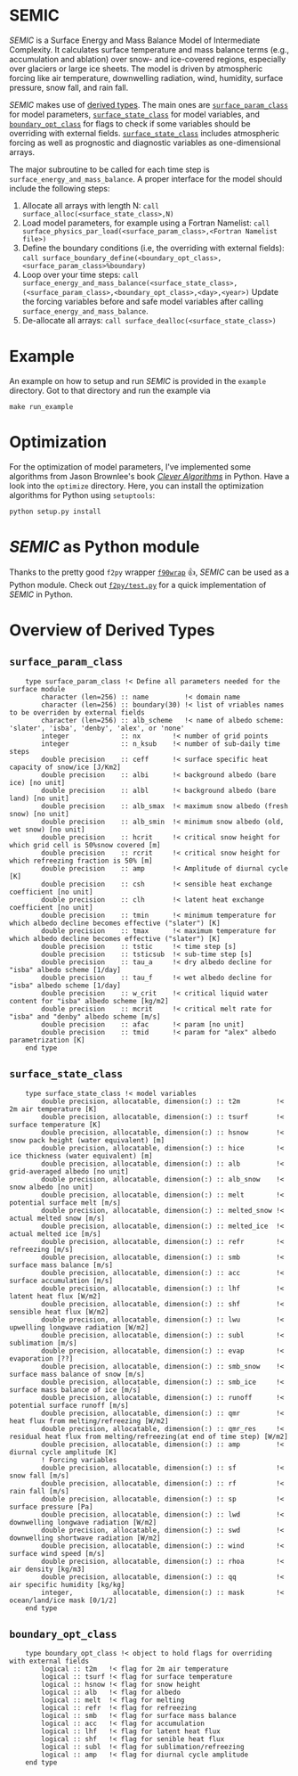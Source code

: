 SEMIC
=====

*SEMIC* is a Surface Energy and Mass Balance Model of Intermediate Complexity.
It calculates surface temperature and mass balance terms (e.g., accumulation and ablation) over snow- and ice-covered regions, especially over glaciers or large ice sheets.
The model is driven by atmospheric forcing like air temperature, downwelling radiation, wind, humidity, surface pressure, snow fall, and rain fall.

*SEMIC* makes use of [derived types](#overview-of-derived-types). The main ones are [`surface_param_class`](#surface_param_class) for model parameters, [`surface_state_class`](#surface_state_class) for model variables, and [`boundary_opt_class`](#boundary_opt_class) for flags to check if some variables should be overriding with external fields. [`surface_state_class`](#surface_state_class) includes atmospheric forcing as well as prognostic and diagnostic variables as one-dimensional arrays.

The major subroutine to be called for each time step is `surface_energy_and_mass_balance`. A proper interface for the model should include the following steps:

1. Allocate all arrays with length N:
`call surface_alloc(<surface_state_class>,N)`
2. Load model parameters, for example using  a Fortran Namelist:
`call surface_physics_par_load(<surface_param_class>,<Fortran Namelist file>)`
3. Define the boundary conditions (i.e, the overriding with external fields):
`call surface_boundary_define(<boundary_opt_class>,<surface_param_class>%boundary)`
4. Loop over your time steps:
`call surface_energy_and_mass_balance(<surface_state_class>,(<surface_param_class>,<boundary_opt_class>,<day>,<year>)`
Update the forcing variables before and safe model variables after calling `surface_energy_and_mass_balance`.
5. De-allocate all arrays:
`call surface_dealloc(<surface_state_class>)`

Example
=======

An example on how to setup and run *SEMIC* is provided in the `example` directory.
Got to that directory and run the example via

```
make run_example
```

Optimization
============

For the optimization of model parameters, I've implemented some algorithms from Jason Brownlee's book [*Clever Algorithms*](https://github.com/jbrownlee/CleverAlgorithms) in Python.
Have a look into the `optimize` directory.
Here, you can install the optimization algorithms for Python using `setuptools`:

```
python setup.py install
```

*SEMIC* as Python module
========================

Thanks to the pretty good `f2py` wrapper [`f90wrap`](https://github.com/jameskermode/f90wrap) :+1:, *SEMIC* can be used as a Python module. Check out [`f2py/test.py`](f2py/test.py) for a quick implementation of *SEMIC* in Python.

Overview of Derived Types
=========================

`surface_param_class`
---------------------

```Fortran
    type surface_param_class !< Define all parameters needed for the surface module
        character (len=256) :: name         !< domain name
        character (len=256) :: boundary(30) !< list of vriables names to be overriden by external fields
        character (len=256) :: alb_scheme   !< name of albedo scheme: 'slater', 'isba', 'denby', 'alex', or 'none'
        integer             :: nx        !< number of grid points
        integer             :: n_ksub    !< number of sub-daily time steps
        double precision    :: ceff      !< surface specific heat capacity of snow/ice [J/Km2]
        double precision    :: albi      !< background albedo (bare ice) [no unit]
        double precision    :: albl      !< background albedo (bare land) [no unit]
        double precision    :: alb_smax  !< maximum snow albedo (fresh snow) [no unit]
        double precision    :: alb_smin  !< minimum snow albedo (old, wet snow) [no unit]
        double precision    :: hcrit     !< critical snow height for which grid cell is 50%snow covered [m]
        double precision    :: rcrit     !< critical snow height for which refreezing fraction is 50% [m]
        double precision    :: amp       !< Amplitude of diurnal cycle [K]
        double precision    :: csh       !< sensible heat exchange coefficient [no unit]
        double precision    :: clh       !< latent heat exchange coefficient [no unit]
        double precision    :: tmin      !< minimum temperature for which albedo decline becomes effective ("slater") [K]
        double precision    :: tmax      !< maximum temperature for which albedo decline becomes effective ("slater") [K]
        double precision    :: tstic     !< time step [s]
        double precision    :: tsticsub  !< sub-time step [s]
        double precision    :: tau_a     !< dry albedo decline for "isba" albedo scheme [1/day]
        double precision    :: tau_f     !< wet albedo decline for "isba" albedo scheme [1/day]
        double precision    :: w_crit    !< critical liquid water content for "isba" albedo scheme [kg/m2]
        double precision    :: mcrit     !< critical melt rate for "isba" and "denby" albedo scheme [m/s]
        double precision    :: afac      !< param [no unit]
        double precision    :: tmid      !< param for "alex" albedo parametrization [K]
    end type
```

`surface_state_class`
---------------------

```Fortran
    type surface_state_class !< model variables
        double precision, allocatable, dimension(:) :: t2m         !< 2m air temperature [K]
        double precision, allocatable, dimension(:) :: tsurf       !< surface temperature [K]
        double precision, allocatable, dimension(:) :: hsnow       !< snow pack height (water equivalent) [m]
        double precision, allocatable, dimension(:) :: hice        !< ice thickness (water equivalent) [m]
        double precision, allocatable, dimension(:) :: alb         !< grid-averaged albedo [no unit]
        double precision, allocatable, dimension(:) :: alb_snow    !< snow albedo [no unit]
        double precision, allocatable, dimension(:) :: melt        !< potential surface melt [m/s]
        double precision, allocatable, dimension(:) :: melted_snow !< actual melted snow [m/s]
        double precision, allocatable, dimension(:) :: melted_ice  !< actual melted ice [m/s]
        double precision, allocatable, dimension(:) :: refr        !< refreezing [m/s]
        double precision, allocatable, dimension(:) :: smb         !< surface mass balance [m/s]
        double precision, allocatable, dimension(:) :: acc         !< surface accumulation [m/s]
        double precision, allocatable, dimension(:) :: lhf         !< latent heat flux [W/m2]
        double precision, allocatable, dimension(:) :: shf         !< sensible heat flux [W/m2]
        double precision, allocatable, dimension(:) :: lwu         !< upwelling longwave radiation [W/m2]
        double precision, allocatable, dimension(:) :: subl        !< sublimation [m/s]
        double precision, allocatable, dimension(:) :: evap        !< evaporation [??]
        double precision, allocatable, dimension(:) :: smb_snow    !< surface mass balance of snow [m/s]
        double precision, allocatable, dimension(:) :: smb_ice     !< surface mass balance of ice [m/s]
        double precision, allocatable, dimension(:) :: runoff      !< potential surface runoff [m/s]
        double precision, allocatable, dimension(:) :: qmr         !< heat flux from melting/refreezing [W/m2]
        double precision, allocatable, dimension(:) :: qmr_res     !< residual heat flux from melting/refreezing(at end of time step) [W/m2]
        double precision, allocatable, dimension(:) :: amp         !< diurnal cycle amplitude [K]
        ! Forcing variables
        double precision, allocatable, dimension(:) :: sf          !< snow fall [m/s]
        double precision, allocatable, dimension(:) :: rf          !< rain fall [m/s]
        double precision, allocatable, dimension(:) :: sp          !< surface pressure [Pa]
        double precision, allocatable, dimension(:) :: lwd         !< downwelling longwave radiation [W/m2]
        double precision, allocatable, dimension(:) :: swd         !< downwelling shortwave radiation [W/m2]
        double precision, allocatable, dimension(:) :: wind        !< surface wind speed [m/s]
        double precision, allocatable, dimension(:) :: rhoa        !< air density [kg/m3]
        double precision, allocatable, dimension(:) :: qq          !< air specific humidity [kg/kg]
        integer,          allocatable, dimension(:) :: mask        !< ocean/land/ice mask [0/1/2]
    end type
```

`boundary_opt_class`
--------------------

```Fortran
    type boundary_opt_class !< object to hold flags for overriding with external fields
        logical :: t2m   !< flag for 2m air temperature
        logical :: tsurf !< flag for surface temperature
        logical :: hsnow !< flag for snow height
        logical :: alb   !< flag for albedo
        logical :: melt  !< flag for melting
        logical :: refr  !< flag for refreezing
        logical :: smb   !< flag for surface mass balance
        logical :: acc   !< flag for accumulation
        logical :: lhf   !< flag for latent heat flux
        logical :: shf   !< flag for senible heat flux
        logical :: subl  !< flag for sublimation/refreezing
        logical :: amp   !< flag for diurnal cycle amplitude
    end type
```

